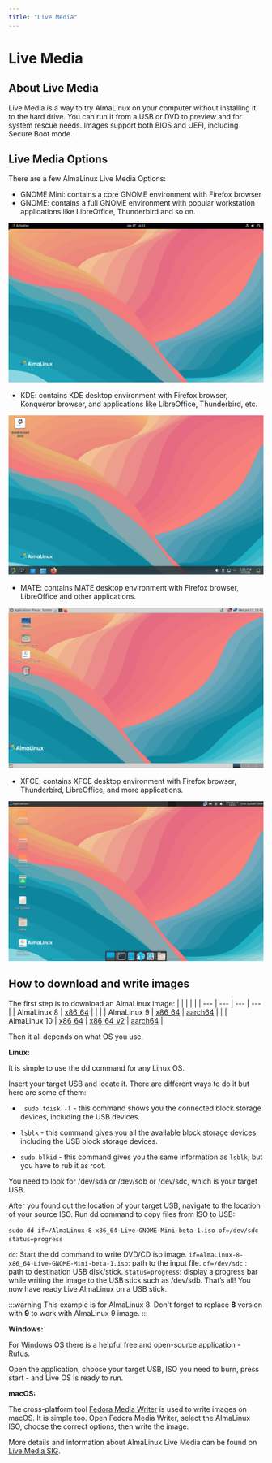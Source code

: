 ```yaml
---
title: "Live Media"
---
```

# Live Media

## About Live Media

Live Media is a way to try AlmaLinux on your computer without installing it to the hard drive. You can run it from a USB or DVD to preview and for system rescue needs. Images support both BIOS and UEFI, including Secure Boot mode. 

## Live Media Options
There are a few AlmaLinux Live Media Options:

* GNOME Mini: contains a core GNOME environment with Firefox browser
* GNOME: contains a full GNOME environment with popular workstation applications like LibreOffice, Thunderbird and so on.

 ![image](/images/live-media-9-gnome.png)

* KDE: contains KDE desktop environment with Firefox browser, Konqueror browser, and applications like LibreOffice, Thunderbird, etc.

 ![image](/images/live-media-9-kde.png)

* MATE: contains MATE desktop environment with Firefox browser, LibreOffice and other applications.

 ![image](/images/live-media-9-mate.png)

* XFCE: contains XFCE desktop environment with Firefox browser, Thunderbird, LibreOffice, and more applications. 

 ![image](/images/live-media-9-xfce.png)
  
## How to download and write images

The first step is to download an AlmaLinux image:
|     |     |     |     |
| --- | --- | --- | --- |
| AlmaLinux 8 | [x86\_64](https://repo.almalinux.org/almalinux/8/live/x86_64/) | | |
| AlmaLinux 9 | [x86\_64](https://repo.almalinux.org/almalinux/9/live/x86_64/) | [aarch64](https://repo.almalinux.org/almalinux/9/live/aarch64/) | |
| AlmaLinux 10 | [x86\_64](https://repo.almalinux.org/almalinux/10/live/x86_64/) | [x86\_64\_v2](https://repo.almalinux.org/almalinux/10/live/x86_64_v2/) | [aarch64](https://repo.almalinux.org/almalinux/10/live/aarch64/) |

Then it all depends on what OS you use. 

**Linux:**

It is simple to use the dd command for any Linux OS. 

Insert your target USB and locate it. There are different ways to do it but here are some of them:

* ` sudo fdisk -l`  - this command shows you the connected block storage devices, including the USB devices. 

* `lsblk` - this command gives you all the available block storage devices, including the USB block storage devices.

* `sudo blkid` - this command gives you the same information as `lsblk`, but you have to rub it as root. 

You need to look for /dev/sda or /dev/sdb or /dev/sdc, which is your target USB.


After you found out the location of your target USB, navigate to the location of your source ISO. Run dd command to copy files from ISO to USB: 

`sudo dd if=/AlmaLinux-8-x86_64-Live-GNOME-Mini-beta-1.iso of=/dev/sdc status=progress`

`dd`: Start the dd command to write DVD/CD iso image.
`if=AlmaLinux-8-x86_64-Live-GNOME-Mini-beta-1.iso`: path to the input file.
`of=/dev/sdc` : path to destination USB disk/stick.
`status=progress`: display a progress bar while writing the image to the USB stick such as /dev/sdb. 
That’s all! You now have ready Live AlmaLinux on a USB stick.

:::warning
This example is for AlmaLinux 8. Don't forget to replace **8** version with **9** to work with AlmaLinux 9 image.
:::

**Windows:**

For Windows OS there is a helpful free and open-source application - [Rufus](https://rufus.ie/). 

Open the application, choose your target USB, ISO you need to burn, press start - and Live OS is ready to run. 

**macOS:**

The cross-platform tool [Fedora Media Writer](https://fedoraproject.org/workstation/download#fedora-media-writer) is used to write images on macOS. It is simple too. Open Fedora Media Writer, select the AlmaLinux ISO, choose the correct options, then write the image.

More details and information about AlmaLinux Live Media can be found on [Live Media SIG](https://wiki.almalinux.org/sigs/LiveMedia.html).
